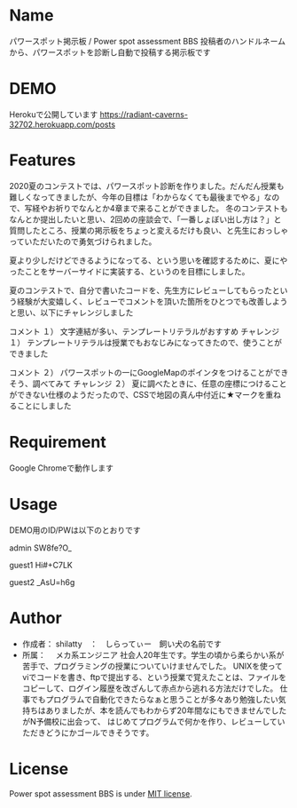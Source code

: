 # Name

パワースポット掲示板 / Power spot assessment BBS
投稿者のハンドルネームから、パワースポットを診断し自動で投稿する掲示板です
 
# DEMO

Herokuで公開しています
https://radiant-caverns-32702.herokuapp.com/posts
 
# Features
 
2020夏のコンテストでは、パワースポット診断を作りました。だんだん授業も難しくなってきましたが、今年の目標は「わからなくても最後までやる」なので、写経やお祈りでなんとか4章まで来ることができました。
冬のコンテストもなんとか提出したいと思い、2回めの座談会で、「一番しょぼい出し方は？」と質問したところ、授業の掲示板をちょっと変えるだけも良い、と先生におっしゃっていただいたので勇気づけられました。

夏より少しだけどできるようになってる、という思いを確認するために、夏にやったことをサーバーサイドに実装する、というのを目標にしました。

夏のコンテストで、自分で書いたコードを、先生方にレビューしてもらったという経験が大変嬉しく、レビューでコメントを頂いた箇所をひとつでも改善しようと思い、以下にチャレンジしました

 コメント
 １） 文字連結が多い、テンプレートリテラルがおすすめ
 チャレンジ
 １） テンプレートリテラルは授業でもおなじみになってきたので、使うことができました
 
 コメント
 ２） パワースポットの一にGoogleMapのポインタをつけることができそう、調べてみて
 チャレンジ
 ２） 夏に調べたときに、任意の座標につけることができない仕様のようだったので、CSSで地図の真ん中付近に★マークを重ねることにしました
 
# Requirement
 
Google Chromeで動作します
 
# Usage
 
DEMO用のID/PWは以下のとおりです

admin
SW8fe?O_

guest1
Hi#+C7LK

guest2
_AsU=h6g
 
# Author
 
* 作成者： shilatty　：　しらってぃー　飼い犬の名前です
* 所属：　 メカ系エンジニア 社会人20年生です。学生の頃から柔らかい系が苦手で、プログラミングの授業についていけませんでした。
         UNIXを使ってviでコードを書き、ftpで提出する、という授業で覚えたことは、ファイルをコピーして、ログイン履歴を改ざんして赤点から逃れる方法だけでした。
         仕事でもプログラムで自動化できたらなぁと思うことが多々あり勉強したい気持ちはありましたが、本を読んでもわからず20年間なにもできませんでしたがN予備校に出会って、
         はじめてプログラムで何かを作り、レビューしていただきどうにかゴールできそうです。
 
# License

Power spot assessment BBS is under [MIT license](https://en.wikipedia.org/wiki/MIT_License).
